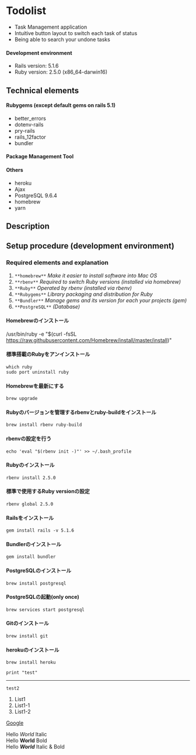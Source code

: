 # Todolist
* Task Management application
* Intuitive button layout to switch each task of status
* Being able to search your undone tasks

#### Development environment
* Rails version: 5.1.6
* Ruby version: 2.5.0 (x86_64-darwin16)

## Technical elements

#### Rubygems (except default gems on rails 5.1)
* better_errors
* dotenv-rails
* pry-rails
* rails_12factor
* bundler

#### Package Management Tool
#### Others
* heroku
* Ajax
* PostgreSQL 9.6.4
* homebrew
* yarn

## Description

## Setup procedure (development environment)

### Required elements and explanation

1. `**homebrew**` *Make it easier to install software into Mac OS*
2. `**rbenv**` *Required to switch Ruby versions (installed via homebrew)*
3. `**Ruby**` *Operated by rbenv (installed via rbenv)*
4. `**Rubygems**` *Library packaging and distribution for Ruby*
5. `**Bundler**` *Manage gems and its version for each your projects (gem)*
6. `**PostgreSQL**` *(Database)*


#### Homebrewのインストール
/usr/bin/ruby -e "$(curl -fsSL https://raw.githubusercontent.com/Homebrew/install/master/install)"


#### 標準搭載のRubyをアンインストール
```
which ruby  
sudo port uninstall ruby
```

#### Homebrewを最新にする
```
brew upgrade
```

#### Rubyのバージョンを管理するrbenvとruby-buildをインストール
```
brew install rbenv ruby-build
```

#### rbenvの設定を行う
```
echo 'eval "$(rbenv init -)"' >> ~/.bash_profile
```

#### Rubyのインストール
```
rbenv install 2.5.0
```

#### 標準で使用するRuby versionの設定
```
rbenv global 2.5.0
```

#### Railsをインストール
```
gem install rails -v 5.1.6
```

#### Bundlerのインストール
```
gem install bundler
```

#### PostgreSQLのインストール
```
brew install postgresql
```

#### PostgreSQLの起動(only once)
```
brew services start postgresql
```

#### Gitのインストール
```
brew install git
```

#### herokuのインストール
```
brew install heroku
```


```print "test" ```

***

`test2`

1. List1
  1. List1-1
  1. List1-2

  [Google](https://www.google.co.jp/)

  Hello *World* Italic  
  Hello **World** Bold  
  Hello ***World*** Italic & Bold
